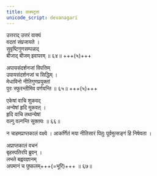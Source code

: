 ```yaml
---
title: वाक्पटुता
unicode_script: devanagari
---
```


उत्तराद् उत्तरं वाक्यं  
वदतां संप्रजायते ।  
सुवृष्टिगुणसम्पन्नाद्  
बीजाद् बीजम् इवापरम् ॥ ६४॥ +++(५)+++

अपायसंदर्शनजां विपत्तिम्  
उपायसंदर्शनजां च सिद्धिम् ।  
मेधाविनो नीतिगुणप्रयुक्तां  
पुरः स्फुरन्तीमिव वर्णयन्ति ॥ ६५॥ +++(५)+++

एकेषां वाचि शुकवद्  
अन्येषां हृदि मूकवत् ।  
हृदि वाचि तथान्येषां  
वल्गु वल्गन्ति सूक्तयः ॥ ६६॥

न चाहमप्राप्तकालं वक्ष्ये । आकर्णितं मया नीतिसारं पितुः
पूर्वमुत्सङ्गं हि निषेवता ।

अप्राप्तकालं वचनं  
बृहस्पतिरपि ब्रुवन् ।  
लभते बह्ववज्ञानम्  
अपमानं च पुष्कलम्+++(=भूरि)+++ ॥ ६७॥